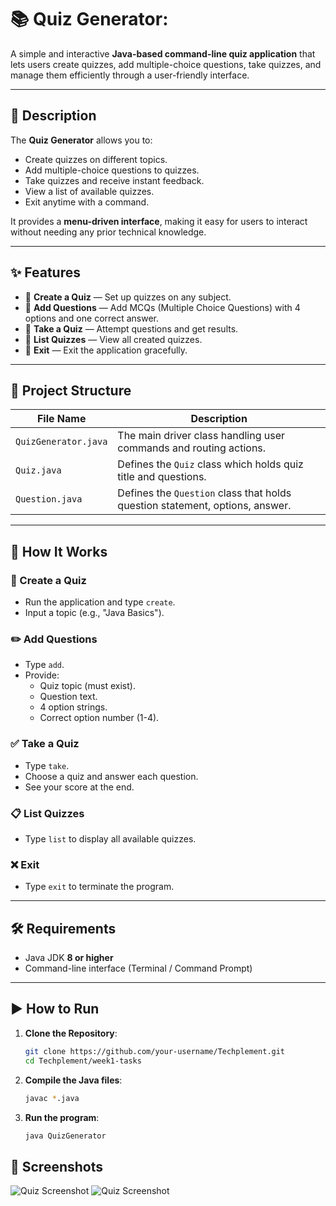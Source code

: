 # 📚 Quiz Generator:

A simple and interactive **Java-based command-line quiz application** that lets users create quizzes, add multiple-choice questions, take quizzes, and manage them efficiently through a user-friendly interface.

---

## 📝 Description

The **Quiz Generator** allows you to:
- Create quizzes on different topics.
- Add multiple-choice questions to quizzes.
- Take quizzes and receive instant feedback.
- View a list of available quizzes.
- Exit anytime with a command.

It provides a **menu-driven interface**, making it easy for users to interact without needing any prior technical knowledge.

---

## ✨ Features

- 🔹 **Create a Quiz** — Set up quizzes on any subject.
- 🔹 **Add Questions** — Add MCQs (Multiple Choice Questions) with 4 options and one correct answer.
- 🔹 **Take a Quiz** — Attempt questions and get results.
- 🔹 **List Quizzes** — View all created quizzes.
- 🔹 **Exit** — Exit the application gracefully.

---

## 📂 Project Structure

| File Name             | Description                                                                 |
|-----------------------|-----------------------------------------------------------------------------|
| `QuizGenerator.java`  | The main driver class handling user commands and routing actions.           |
| `Quiz.java`           | Defines the `Quiz` class which holds quiz title and questions.              |
| `Question.java`       | Defines the `Question` class that holds question statement, options, answer.|

---

## 🚀 How It Works

### 🧪 Create a Quiz
- Run the application and type `create`.
- Input a topic (e.g., "Java Basics").

### ✏️ Add Questions
- Type `add`.
- Provide:
  - Quiz topic (must exist).
  - Question text.
  - 4 option strings.
  - Correct option number (1-4).

### ✅ Take a Quiz
- Type `take`.
- Choose a quiz and answer each question.
- See your score at the end.

### 📋 List Quizzes
- Type `list` to display all available quizzes.

### ❌ Exit
- Type `exit` to terminate the program.

---

## 🛠️ Requirements

- Java JDK **8 or higher**
- Command-line interface (Terminal / Command Prompt)

---

## ▶️ How to Run

1. **Clone the Repository**:
   ```bash
   git clone https://github.com/your-username/Techplement.git
   cd Techplement/week1-tasks

2. **Compile the Java files**:
   ```bash
   javac *.java

3. **Run the program**:
   ```bash
   java QuizGenerator

   
## 📸 Screenshots

![Quiz Screenshot](https://github.com/ishika1501/Techplement/blob/main/week1-tasks/Images/quiz_screenshot1.png)
![Quiz Screenshot](https://github.com/ishika1501/Techplement/blob/main/week1-tasks/Images/quiz_screenshot2.png)

